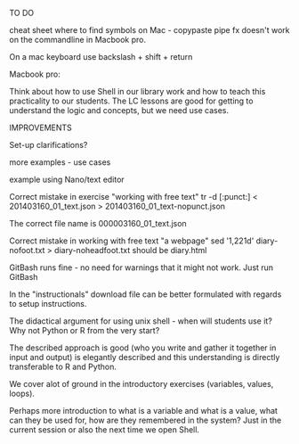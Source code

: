 TO DO

cheat sheet where to find symbols on Mac - copypaste pipe fx doesn't work on the commandline in Macbook pro. 

On a mac keyboard use backslash + shift + return

Macbook pro:

Think about how to use Shell in our library work and how to teach this practicality to our students. The
LC lessons are good for getting to understand the logic and concepts, but we need use cases. 

IMPROVEMENTS

Set-up clarifications?

more examples - use cases

example using Nano/text editor

Correct mistake in exercise "working with free text" tr -d [:punct:] < 201403160_01_text.json > 201403160_01_text-nopunct.json

The correct file name is 000003160_01_text.json

Correct mistake in working with free text "a webpage" sed '1,221d' diary-nofoot.txt > diary-noheadfoot.txt should be diary.html


GitBash runs fine - no need for warnings that it might not work. Just run GitBash 

In the "instructionals" download file can be better formulated with regards to setup instructions.

The didactical argument for using unix shell - when will students use it?
Why not Python or R from the very start?

The described approach is good (who you write and gather it together in input and output) is elegantly
described and this understanding is directly transferable to R and Python.

We cover alot of ground in the introductory exercises (variables, values, loops).

Perhaps more introduction to what is a variable and what is a value, what can they be used for, how are they remembered
in the system? Just in the current session or also the next time we open Shell.



